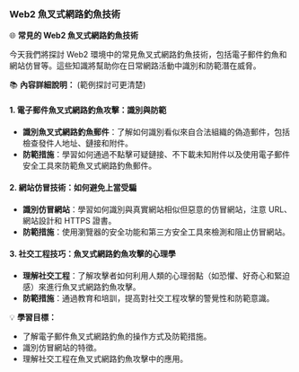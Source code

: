 ### Web2 魚叉式網路釣魚技術

🌐 **常見的 Web2 魚叉式網路釣魚技術**

今天我們將探討 Web2 環境中的常見魚叉式網路釣魚技術，包括電子郵件釣魚和網站仿冒等。這些知識將幫助你在日常網路活動中識別和防範潛在威脅。

📚 **內容詳細說明：**
(範例探討可更清楚)

#### 1. 電子郵件魚叉式網路釣魚攻擊：識別與防範
- **識別魚叉式網路釣魚郵件**：了解如何識別看似來自合法組織的偽造郵件，包括檢查發件人地址、鏈接和附件。
- **防範措施**：學習如何通過不點擊可疑鏈接、不下載未知附件以及使用電子郵件安全工具來防範魚叉式網路釣魚郵件。

#### 2. 網站仿冒技術：如何避免上當受騙
- **識別仿冒網站**：學習如何識別與真實網站相似但惡意的仿冒網站，注意 URL、網站設計和 HTTPS 證書。
- **防範措施**：使用瀏覽器的安全功能和第三方安全工具來檢測和阻止仿冒網站。

#### 3. 社交工程技巧：魚叉式網路釣魚攻擊的心理學
- **理解社交工程**：了解攻擊者如何利用人類的心理弱點（如恐懼、好奇心和緊迫感）來進行魚叉式網路釣魚攻擊。
- **防範措施**：通過教育和培訓，提高對社交工程攻擊的警覺性和防範意識。

💡 **學習目標：**
- 了解電子郵件魚叉式網路釣魚的操作方式及防範措施。
- 識別仿冒網站的特徵。
- 理解社交工程在魚叉式網路釣魚攻擊中的應用。
